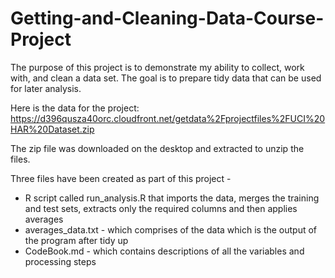 # Getting-and-Cleaning-Data-Course-Project

The purpose of this project is to demonstrate my ability to collect, work with, and clean a data set. The goal is to prepare tidy data that can be used for later analysis. 

Here is the data for the project: 
https://d396qusza40orc.cloudfront.net/getdata%2Fprojectfiles%2FUCI%20HAR%20Dataset.zip

The zip file was downloaded on the desktop and extracted to unzip the files. 

Three files have been created as part of this project -
- R script called run_analysis.R that imports the data, merges the training and test sets, extracts only the required columns and then applies averages 
- averages_data.txt - which comprises of the data which is the output of the program after tidy up
- CodeBook.md - which contains descriptions of all the variables and processing steps
